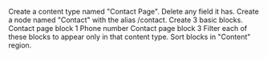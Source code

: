 Create a content type named "Contact Page".
Delete any field it has.
Create a node named "Contact" with the alias /contact.
Create 3 basic blocks.
    Contact page block 1
    Phone number
    Contact page block 3
Filter each of these blocks to appear only in that content type.
Sort blocks in "Content" region.
